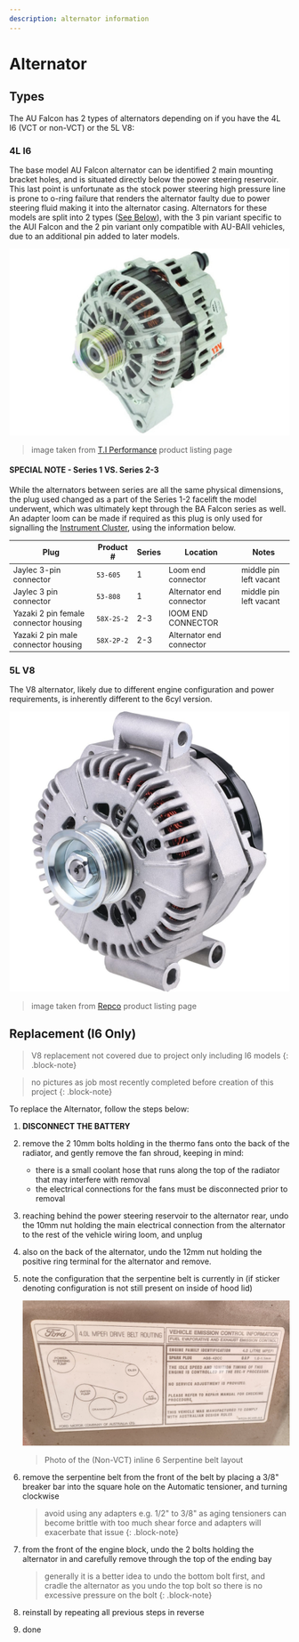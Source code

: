 ```yaml
---
description: alternator information
---
```


# Alternator

## Types

The AU Falcon has 2 types of alternators depending on if you have the 4L I6 (VCT or non-VCT) or the 5L V8:

### 4L I6

The base model AU Falcon alternator can be identified 2 main mounting bracket holes, and is situated directly below the power steering reservoir. This last point is unfortunate as the stock power steering high pressure line is prone to o-ring failure that renders the alternator faulty due to power steering fluid making it into the alternator casing. Alternators for these models are split into 2 types ([See Below](#special-note---series-1-vs-series-2-3)), with the 3 pin variant specific to the AUI Falcon and the 2 pin variant only compatible with AU-BAII vehicles, due to an additional pin added to later models.

![I6 alternator](./I6-alternator.png)

> image taken from [T.I Performance](../../Credits.md#collected-information-primarily-product-listing-images) product listing page

#### SPECIAL NOTE - Series 1 VS. Series 2-3

While the alternators between series are all the same physical dimensions, the plug used changed as a part of the Series 1-2 facelift the model underwent, which was ultimately kept through the BA Falcon series as well. An adapter loom can be made if required as this plug is only used for signalling the [Instrument Cluster](../../ECUBCM/InstrumentCluster/InstrumentCluster.md), using the information below.

| Plug | Product # | Series | Location | Notes |
| --- | --- | --- | --- | --- |
| Jaylec 3-pin connector | `53-605` | 1 | Loom end connector | middle pin left vacant |
| Jaylec 3 pin connector | `53-808` | 1 | Alternator end connector | middle pin left vacant |
| Yazaki 2 pin female connector housing | `58X-2S-2` | 2-3 | lOOM END CONNECTOR | |
| Yazaki 2 pin male connector housing | `58X-2P-2` | 2-3 | Alternator end connector | |

### 5L V8

The V8 alternator, likely due to different engine configuration and power requirements, is inherently different to the 6cyl version. 

![V8 Alternator](./V8-alternator.png)

> image taken from [Repco](../../Credits.md#collected-information-primarily-product-listing-images) product listing page

## Replacement (I6 Only)

> V8 replacement not covered due to project only including I6 models
{: .block-note}

> no pictures as job most recently completed before creation of this project
{: .block-note}

To replace the Alternator, follow the steps below:
1. **DISCONNECT THE BATTERY**
1. remove the 2 10mm bolts holding in the thermo fans onto the back of the radiator, and gently remove the fan shroud, keeping in mind:
    - there is a small coolant hose that runs along the top of the radiator that may interfere with removal
    - the electrical connections for the fans must be disconnected prior to removal
1. reaching behind the power steering reservoir to the alternator rear, undo the 10mm nut holding the main electrical connection from the alternator to the rest of the vehicle wiring loom, and unplug
1. also on the back of the alternator, undo the 12mm nut holding the positive ring terminal for the alternator and remove.
1. note the configuration that the serpentine belt is currently in (if sticker denoting configuration is not still present on inside of hood lid)
    
    ![Belt configuration](../../Common/belt-configuration-tag.jpg)

    > Photo of the (Non-VCT) inline 6 Serpentine belt layout

1. remove the serpentine belt from the front of the belt by placing a 3/8" breaker bar into the square hole on the Automatic tensioner, and turning clockwise

    > avoid using any adapters e.g. 1/2" to 3/8" as aging tensioners can become brittle with too much shear force and adapters will exacerbate that issue
    {: .block-note}

1. from the front of the engine block, undo the 2 bolts holding the alternator in and carefully remove through the top of the ending bay

    > generally it is a better idea to undo the bottom bolt first, and cradle the alternator as you undo the top bolt so there is no excessive pressure on the bolt
    {: .block-note}
    
1. reinstall by repeating all previous steps in reverse
1. done